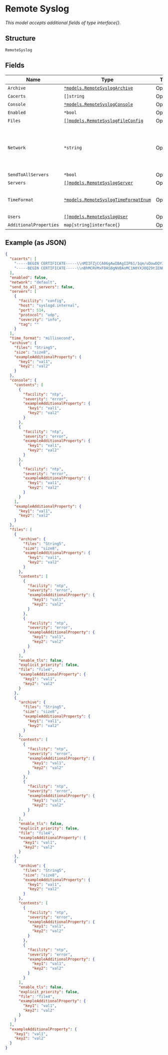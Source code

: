 
# Remote Syslog

*This model accepts additional fields of type interface{}.*

## Structure

`RemoteSyslog`

## Fields

| Name | Type | Tags | Description |
|  --- | --- | --- | --- |
| `Archive` | [`*models.RemoteSyslogArchive`](../../doc/models/remote-syslog-archive.md) | Optional | - |
| `Cacerts` | `[]string` | Optional | - |
| `Console` | [`*models.RemoteSyslogConsole`](../../doc/models/remote-syslog-console.md) | Optional | - |
| `Enabled` | `*bool` | Optional | **Default**: `false` |
| `Files` | [`[]models.RemoteSyslogFileConfig`](../../doc/models/remote-syslog-file-config.md) | Optional | - |
| `Network` | `*string` | Optional | If source_address is configured, will use the vlan firstly otherwise use source_ip |
| `SendToAllServers` | `*bool` | Optional | **Default**: `false` |
| `Servers` | [`[]models.RemoteSyslogServer`](../../doc/models/remote-syslog-server.md) | Optional | - |
| `TimeFormat` | [`*models.RemoteSyslogTimeFormatEnum`](../../doc/models/remote-syslog-time-format-enum.md) | Optional | enum: `millisecond`, `year`, `year millisecond` |
| `Users` | [`[]models.RemoteSyslogUser`](../../doc/models/remote-syslog-user.md) | Optional | - |
| `AdditionalProperties` | `map[string]interface{}` | Optional | - |

## Example (as JSON)

```json
{
  "cacerts": [
    "-----BEGIN CERTIFICATE-----\\nMIIFZjCCA06gAwIBAgIIP61/1qm/uDowDQYJKoZIhvcNAQELBQE\\n-----END CERTIFICATE-----",
    "-----BEGIN CERTIFICATE-----\\nBhMCRVMxFDASBgNVBAoMC1N0YXJ0Q29tIENBMSwwKgYDVn-----END CERTIFICATE-----"
  ],
  "enabled": false,
  "network": "default",
  "send_to_all_servers": false,
  "servers": [
    {
      "facility": "config",
      "host": "syslogd.internal",
      "port": 514,
      "protocol": "udp",
      "severity": "info",
      "tag": ""
    }
  ],
  "time_format": "millisecond",
  "archive": {
    "files": "String5",
    "size": "size8",
    "exampleAdditionalProperty": {
      "key1": "val1",
      "key2": "val2"
    }
  },
  "console": {
    "contents": [
      {
        "facility": "ntp",
        "severity": "error",
        "exampleAdditionalProperty": {
          "key1": "val1",
          "key2": "val2"
        }
      },
      {
        "facility": "ntp",
        "severity": "error",
        "exampleAdditionalProperty": {
          "key1": "val1",
          "key2": "val2"
        }
      },
      {
        "facility": "ntp",
        "severity": "error",
        "exampleAdditionalProperty": {
          "key1": "val1",
          "key2": "val2"
        }
      }
    ],
    "exampleAdditionalProperty": {
      "key1": "val1",
      "key2": "val2"
    }
  },
  "files": [
    {
      "archive": {
        "files": "String5",
        "size": "size8",
        "exampleAdditionalProperty": {
          "key1": "val1",
          "key2": "val2"
        }
      },
      "contents": [
        {
          "facility": "ntp",
          "severity": "error",
          "exampleAdditionalProperty": {
            "key1": "val1",
            "key2": "val2"
          }
        },
        {
          "facility": "ntp",
          "severity": "error",
          "exampleAdditionalProperty": {
            "key1": "val1",
            "key2": "val2"
          }
        }
      ],
      "enable_tls": false,
      "explicit_priority": false,
      "file": "file4",
      "exampleAdditionalProperty": {
        "key1": "val1",
        "key2": "val2"
      }
    },
    {
      "archive": {
        "files": "String5",
        "size": "size8",
        "exampleAdditionalProperty": {
          "key1": "val1",
          "key2": "val2"
        }
      },
      "contents": [
        {
          "facility": "ntp",
          "severity": "error",
          "exampleAdditionalProperty": {
            "key1": "val1",
            "key2": "val2"
          }
        },
        {
          "facility": "ntp",
          "severity": "error",
          "exampleAdditionalProperty": {
            "key1": "val1",
            "key2": "val2"
          }
        }
      ],
      "enable_tls": false,
      "explicit_priority": false,
      "file": "file4",
      "exampleAdditionalProperty": {
        "key1": "val1",
        "key2": "val2"
      }
    },
    {
      "archive": {
        "files": "String5",
        "size": "size8",
        "exampleAdditionalProperty": {
          "key1": "val1",
          "key2": "val2"
        }
      },
      "contents": [
        {
          "facility": "ntp",
          "severity": "error",
          "exampleAdditionalProperty": {
            "key1": "val1",
            "key2": "val2"
          }
        },
        {
          "facility": "ntp",
          "severity": "error",
          "exampleAdditionalProperty": {
            "key1": "val1",
            "key2": "val2"
          }
        }
      ],
      "enable_tls": false,
      "explicit_priority": false,
      "file": "file4",
      "exampleAdditionalProperty": {
        "key1": "val1",
        "key2": "val2"
      }
    }
  ],
  "exampleAdditionalProperty": {
    "key1": "val1",
    "key2": "val2"
  }
}
```

